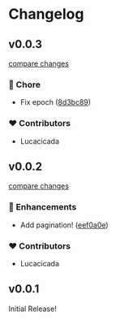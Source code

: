 # Changelog


## v0.0.3

[compare changes](https://github.com/wefixers/s3/compare/v0.0.2...v0.0.3)


### 🏡 Chore

  - Fix epoch ([8d3bc89](https://github.com/wefixers/s3/commit/8d3bc89))

### ❤️  Contributors

- Lucacicada

## v0.0.2

[compare changes](https://github.com/wefixers/s3/compare/v0.0.1...v0.0.2)


### 🚀 Enhancements

  - Add pagination! ([eef0a0e](https://github.com/wefixers/s3/commit/eef0a0e))

### ❤️  Contributors

- Lucacicada

## v0.0.1

Initial Release!
